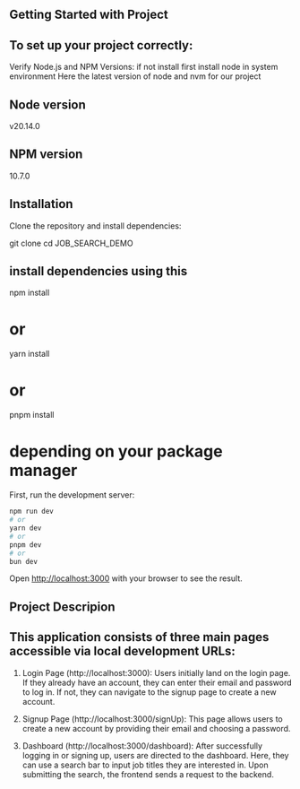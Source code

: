 ## Getting Started with Project

## To set up your project correctly:
Verify Node.js and NPM Versions:
if not install first install node in system environment
Here the latest version of node and nvm for our project 

## Node version
v20.14.0

## NPM version
10.7.0

## Installation
Clone the repository and install dependencies:

git clone [<repository-url>](https://github.com/Signity-Software-Solutions/job-search-demo.git)
cd <project-folder> JOB_SEARCH_DEMO

## install dependencies using this
npm install
# or
yarn install
# or
pnpm install
# depending on your package manager


First, run the development server:

```bash
npm run dev
# or
yarn dev
# or
pnpm dev
# or
bun dev
```

Open [http://localhost:3000](http://localhost:3000) with your browser to see the result.

## Project Descripion
## This application consists of three main pages accessible via local development URLs:

1. Login Page (http://localhost:3000): Users initially land on the login page. If they already have an account, they can enter their email and password to log in. If not, they can navigate to the signup page to create a new account.

2. Signup Page (http://localhost:3000/signUp): This page allows users to create a new account by providing their email and choosing a   password.

3. Dashboard (http://localhost:3000/dashboard): After successfully logging in or signing up, users are directed to the dashboard. Here, they can use a search bar to input job titles they are interested in. Upon submitting the search, the frontend sends a request to the backend.




